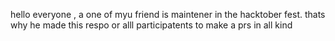 hello everyone ,
a one of myu friend is maintener in the hacktober fest. thats why he made this respo  or alll participatents to make a prs in all kind 
